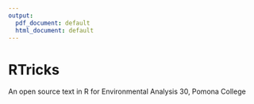 ```yaml
---
output:
  pdf_document: default
  html_document: default
---
```

# RTricks

An open source text in R for Environmental Analysis 30, Pomona College
